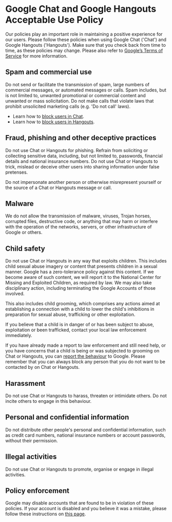 Google Chat and Google Hangouts Acceptable Use Policy
=====================================================

Our policies play an important role in maintaining a positive experience for our users. Please follow these policies when using Google Chat ('Chat') and Google Hangouts ('Hangouts'). Make sure that you check back from time to time, as these policies may change. Please also refer to [Google’s Terms of Service](https://www.google.com/policies/terms/) for more information.

Spam and commercial use
-----------------------

Do not send or facilitate the transmission of spam, large numbers of commercial messages, or automated messages or calls. Spam includes, but is not limited to, unwanted promotional or commercial content and unwanted or mass solicitation. Do not make calls that violate laws that prohibit unsolicited marketing calls (e.g. 'Do not call' laws).

* Learn how to [block users in Chat](https://support.google.com/hangoutschat/answer/9277792).
* Learn how to [block users in Hangouts](https://support.google.com/hangouts/answer/2945109).

Fraud, phishing and other deceptive practices
---------------------------------------------

Do not use Chat or Hangouts for phishing. Refrain from soliciting or collecting sensitive data, including, but not limited to, passwords, financial details and national insurance numbers. Do not use Chat or Hangouts to trick, mislead or deceive other users into sharing information under false pretenses.

Do not impersonate another person or otherwise misrepresent yourself or the source of a Chat or Hangouts message or call.

Malware
-------

We do not allow the transmission of malware, viruses, Trojan horses, corrupted files, destructive code, or anything that may harm or interfere with the operation of the networks, servers, or other infrastructure of Google or others.

Child safety
------------

Do not use Chat or Hangouts in any way that exploits children. This includes child sexual abuse imagery or content that presents children in a sexual manner. Google has a zero-tolerance policy against this content. If we become aware of such content, we will report it to the National Center for Missing and Exploited Children, as required by law. We may also take disciplinary action, including terminating the Google Accounts of those involved.

This also includes child grooming, which comprises any actions aimed at establishing a connection with a child to lower the child's inhibitions in preparation for sexual abuse, trafficking or other exploitation.

If you believe that a child is in danger of or has been subject to abuse, exploitation or been trafficked, contact your local law enforcement immediately.

If you have already made a report to law enforcement and still need help, or you have concerns that a child is being or was subjected to grooming on Chat or Hangouts, you can [report the behaviour](https://support.google.com/families/contact/report_child_grooming) to Google. Please remember that you can always block any person that you do not want to be contacted by on Chat or Hangouts.

Harassment
----------

Do not use Chat or Hangouts to harass, threaten or intimidate others. Do not incite others to engage in this behaviour.

Personal and confidential information
-------------------------------------

Do not distribute other people's personal and confidential information, such as credit card numbers, national insurance numbers or account passwords, without their permission.

Illegal activities
------------------

Do not use Chat or Hangouts to promote, organise or engage in illegal activities.

Policy enforcement
------------------

Google may disable accounts that are found to be in violation of these policies. If your account is disabled and you believe it was a mistake, please follow these instructions on [this page](https://support.google.com/accounts/contact/disabled2).